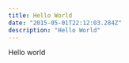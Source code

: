 ```yaml
---
title: Hello World
date: "2015-05-01T22:12:03.284Z"
description: "Hello World"
---
```


Hello world

